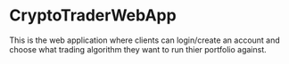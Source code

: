 # CryptoTraderWebApp

This is the web application where clients can login/create an account and choose what trading algorithm they want to run thier portfolio against.